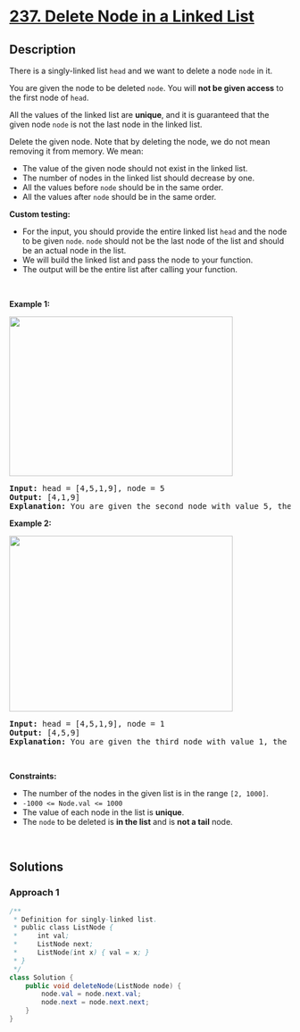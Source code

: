 # [237. Delete Node in a Linked List](https://leetcode.com/problems/delete-node-in-a-linked-list)

## Description

<p>There is a singly-linked list <code>head</code> and we want to delete a node <code>node</code> in it.</p>

<p>You are given the node to be deleted <code>node</code>. You will <strong>not be given access</strong> to the first node of <code>head</code>.</p>

<p>All the values of the linked list are <strong>unique</strong>, and it is guaranteed that the given node <code>node</code> is not the last node in the linked list.</p>

<p>Delete the given node. Note that by deleting the node, we do not mean removing it from memory. We mean:</p>

<ul>
    <li>The value of the given node should not exist in the linked list.</li>
    <li>The number of nodes in the linked list should decrease by one.</li>
    <li>All the values before <code>node</code> should be in the same order.</li>
    <li>All the values after <code>node</code> should be in the same order.</li>
</ul>

<p><strong>Custom testing:</strong></p>

<ul>
    <li>For the input, you should provide the entire linked list <code>head</code> and the node to be given <code>node</code>. <code>node</code> should not be the last node of the list and should be an actual node in the list.</li>
    <li>We will build the linked list and pass the node to your function.</li>
    <li>The output will be the entire list after calling your function.</li>
</ul>
<p>&nbsp;</p>

<p><strong class="example">Example 1:</strong></p>
<img alt="" src="https://fastly.jsdelivr.net/gh/doocs/leetcode@main/solution/0200-0299/0237.Delete%20Node%20in%20a%20Linked%20List/images/node1.jpg" style="width: 400px; height: 286px;" />
<pre>
<strong>Input:</strong> head = [4,5,1,9], node = 5
<strong>Output:</strong> [4,1,9]
<strong>Explanation: </strong>You are given the second node with value 5, the linked list should become 4 -&gt; 1 -&gt; 9 after calling your function.
</pre>

<p><strong class="example">Example 2:</strong></p>
<img alt="" src="https://fastly.jsdelivr.net/gh/doocs/leetcode@main/solution/0200-0299/0237.Delete%20Node%20in%20a%20Linked%20List/images/node2.jpg" style="width: 400px; height: 315px;" />
<pre>
<strong>Input:</strong> head = [4,5,1,9], node = 1
<strong>Output:</strong> [4,5,9]
<strong>Explanation: </strong>You are given the third node with value 1, the linked list should become 4 -&gt; 5 -&gt; 9 after calling your function.
</pre>
<p>&nbsp;</p>

<p><strong>Constraints:</strong></p>
<ul>
    <li>The number of the nodes in the given list is in the range <code>[2, 1000]</code>.</li>
    <li><code>-1000 &lt;= Node.val &lt;= 1000</code></li>
    <li>The value of each node in the list is <strong>unique</strong>.</li>
    <li>The <code>node</code> to be deleted is <strong>in the list</strong> and is <strong>not a tail</strong> node.</li>
</ul>
<p>&nbsp;</p>

## Solutions

### **Approach 1**

```java
/**
 * Definition for singly-linked list.
 * public class ListNode {
 *     int val;
 *     ListNode next;
 *     ListNode(int x) { val = x; }
 * }
 */
class Solution {
    public void deleteNode(ListNode node) {
        node.val = node.next.val;
        node.next = node.next.next;
    }
}
```